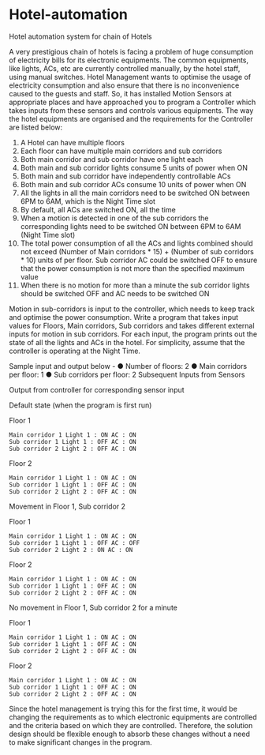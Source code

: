# Hotel-automation
Hotel automation system for chain of Hotels

A very prestigious chain of hotels is facing a problem of huge consumption of electricity bills for
its electronic equipments. The common equipments, like lights, ACs, etc are currently controlled
manually, by the hotel staff, using manual switches. Hotel Management wants to optimise the
usage of electricity consumption and also ensure that there is no inconvenience caused to the
guests and staff. So, it has installed Motion Sensors at appropriate places and have approached
you to program a Controller which takes inputs from these sensors and controls various
equipments.
The way the hotel equipments are organised and the requirements for the Controller are listed
below:
1. A Hotel can have multiple floors
2. Each floor can have multiple main corridors and sub corridors
3. Both main corridor and sub corridor have one light each
4. Both main and sub corridor lights consume 5 units of power when ON
5. Both main and sub corridor have independently controllable ACs
6. Both main and sub corridor ACs consume 10 units of power when ON
7. All the lights in all the main corridors need to be switched ON between 6PM to 6AM,
which is the Night Time slot
8. By default, all ACs are switched ON, all the time
9. When a motion is detected in one of the sub corridors the corresponding lights need to
be switched ON between 6PM to 6AM (Night Time slot)
10. The total power consumption of all the ACs and lights combined should not exceed
(Number of Main corridors * 15) + (Number of sub corridors * 10) units of per floor. Sub
corridor AC could be switched OFF to ensure that the power consumption is not more
than the specified maximum value
11. When there is no motion for more than a minute the sub corridor lights should be
switched OFF and AC needs to be switched ON

Motion in sub-corridors is input to the controller, which needs to keep track and optimise the
power consumption.
Write a program that takes input values for Floors, Main corridors, Sub corridors and takes
different external inputs for motion in sub corridors. For each input, the program prints out the
state of all the lights and ACs in the hotel. For simplicity, assume that the controller is operating
at the Night Time.


Sample input and output below -
● Number of floors: 2
● Main corridors per floor: 1
● Sub corridors per floor: 2
Subsequent Inputs from
Sensors

Output from controller for corresponding sensor input

Default state (when the
program is first run)

Floor 1

    Main corridor 1 Light 1 : ON AC : ON
    Sub corridor 1 Light 1 : OFF AC : ON
    Sub corridor 2 Light 2 : OFF AC : ON

Floor 2

    Main corridor 1 Light 1 : ON AC : ON
    Sub corridor 1 Light 1 : OFF AC : ON
    Sub corridor 2 Light 2 : OFF AC : ON

Movement in Floor 1, Sub
corridor 2

Floor 1

    Main corridor 1 Light 1 : ON AC : ON
    Sub corridor 1 Light 1 : OFF AC : OFF
    Sub corridor 2 Light 2 : ON​ AC : ON

Floor 2

    Main corridor 1 Light 1 : ON AC : ON
    Sub corridor 1 Light 1 : OFF AC : ON
    Sub corridor 2 Light 2 : OFF AC : ON

No movement in Floor 1,
Sub corridor 2 for a minute

Floor 1

    Main corridor 1 Light 1 : ON AC : ON
    Sub corridor 1 Light 1 : OFF AC : ON
    Sub corridor 2 Light 2 : OFF AC : ON

Floor 2

    Main corridor 1 Light 1 : ON AC : ON
    Sub corridor 1 Light 1 : OFF AC : ON
    Sub corridor 2 Light 2 : OFF AC : ON

Since the hotel management is trying this for the first time, it would be changing the
requirements as to which electronic equipments are controlled and the criteria based on which
they are controlled. Therefore, the solution design should be flexible enough to absorb these
changes without a need to make significant changes in the program.
